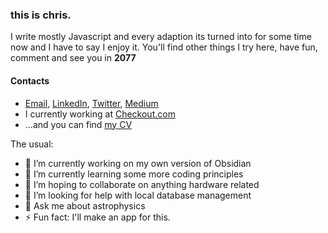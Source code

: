 ### this is chris.

I write mostly Javascript and every adaption its turned into for some time now and I have to say I enjoy it. You'll find other things I try here, have fun, comment and see you in **2077**

#### Contacts
- [Email](mailto://enitanchris@gmail.com), [LinkedIn](https://www.linkedin.com/in/chrisenitan/), [Twitter](https://twitter.com/mushsick), [Medium](https://medium.com/@mushsick)
- I currently working at [Checkout.com](https://github.com/chris-enitan-cko)
- ...and you can find [my CV](http://bit.ly/2ZS0i0i)


The usual:

- 🔭 I’m currently working on my own version of Obsidian
- 🌱 I’m currently learning some more coding principles
- 👯 I’m hoping to collaborate on anything hardware related
- 🤔 I’m looking for help with local database management
- 💬 Ask me about astrophysics
- ⚡ Fun fact: I'll make an app for this. 

